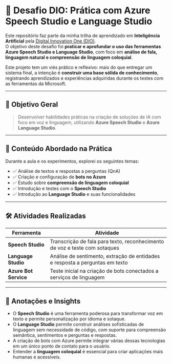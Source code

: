 # 🎤 Desafio DIO: Prática com Azure Speech Studio e Language Studio

Este repositório faz parte da minha trilha de aprendizado em **Inteligência Artificial** pela [Digital Innovation One (DIO)](https://www.dio.me/).  
O objetivo deste desafio foi **praticar e aprofundar o uso das ferramentas Azure Speech Studio e Language Studio**, com foco em **análise de fala, linguagem natural e compreensão de linguagem coloquial**.

Este projeto tem um viés prático e reflexivo: mais do que entregar um sistema final, a intenção é **construir uma base sólida de conhecimento**, registrando aprendizados e experiências adquiridas durante os testes com as ferramentas da Microsoft.

---

## 🎯 Objetivo Geral

> Desenvolver habilidades práticas na criação de soluções de IA com foco em voz e linguagem, utilizando **Azure Speech Studio** e **Azure Language Studio**.

---

## 📌 Conteúdo Abordado na Prática

Durante a aula e os experimentos, explorei os seguintes temas:

- ✅ Análise de textos e respostas a perguntas (QnA)
- ✅ Criação e configuração de **bots no Azure**
- ✅ Estudo sobre **compreensão de linguagem coloquial**
- ✅ Introdução e testes com o **Speech Studio**
- ✅ Introdução ao **Language Studio** e suas funcionalidades

---

## 🛠️ Atividades Realizadas

| Ferramenta            | Atividade                                                                      |
|------------------------|---------------------------------------------------------------------------------|
| **Speech Studio**      | Transcrição de fala para texto, reconhecimento de voz e teste com sotaques     |
| **Language Studio**    | Análise de sentimento, extração de entidades e resposta a perguntas em texto    |
| **Azure Bot Service**  | Teste inicial na criação de bots conectados a serviços de linguagem             |

---

## 🧠 Anotações e Insights

- O **Speech Studio** é uma ferramenta poderosa para transformar voz em texto e permite personalização por idioma e sotaque.
- O **Language Studio** permite construir análises sofisticadas de linguagem sem necessidade de código, com suporte para compreensão semântica, sentimentos e perguntas e respostas.
- A criação de bots com Azure permite integrar várias dessas tecnologias em um único ponto de contato para o usuário.
- Entender a **linguagem coloquial** é essencial para criar aplicações mais humanas e acessíveis.




